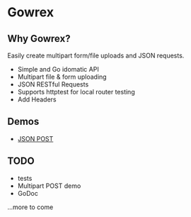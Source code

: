 # Gowrex

## Why Gowrex?

Easily create multipart form/file uploads and JSON requests.

* Simple and Go idomatic API
* Multipart file & form uploading
* JSON RESTful Requests
* Supports httptest for local router testing
* Add Headers

## Demos
* [JSON POST](https://github.com/bevanhunt/gorex-json-demo)

## TODO
- tests
- Multipart POST demo
- GoDoc

...more to come


